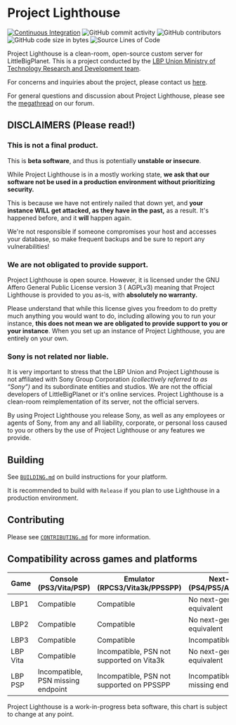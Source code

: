 # Project Lighthouse

[![Continuous Integration](https://github.com/LBPUnion/ProjectLighthouse/actions/workflows/ci.yml/badge.svg)](https://github.com/LBPUnion/ProjectLighthouse/actions/workflows/ci.yml)
![GitHub commit activity](https://img.shields.io/github/commit-activity/m/LBPUnion/ProjectLighthouse)
![GitHub contributors](https://img.shields.io/github/contributors/LBPUnion/ProjectLighthouse)
![GitHub code size in bytes](https://img.shields.io/github/languages/code-size/LBPUnion/ProjectLighthouse)
![Source Lines of Code](https://tokei.ekzhang.com/b1/github/LBPUnion/ProjectLighthouse)

Project Lighthouse is a clean-room, open-source custom server for LittleBigPlanet. This is a project conducted by
the [LBP Union Ministry of Technology Research and Development team](https://www.lbpunion.com/technology).

For concerns and inquiries about the project, please contact us [here](https://www.lbpunion.com/contact).

For general questions and discussion about Project Lighthouse, please see
the [megathread](https://www.lbpunion.com/forum/union-hall/project-lighthouse-littlebigplanet-private-servers-megathread)
on our forum.

## DISCLAIMERS (Please read!)

### This is not a final product.
This is **beta software**, and thus is potentially **unstable or insecure**.

While Project Lighthouse is in a mostly working state, **we ask that our software not be used in a production
environment without prioritizing security.**

This is because we have not entirely nailed that down yet, and **your instance WILL get attacked, as they have in the past,** as a result. It's
happened before, and it **will** happen again.

We're not responsible if someone compromises your host and accesses your database, so make frequent backups and
be sure to report any vulnerabilities!

### We are not obligated to provide support.

Project Lighthouse is open source. However, it is licensed under the GNU Affero General Public License version 3 (
AGPLv3)
meaning that Project Lighthouse is provided to you as-is, with **absolutely no warranty.**

Please understand that while this license gives you freedom to do pretty much anything you would want to do, including
allowing you to run your instance,
**this does not mean we are obligated to provide support to you or your instance**. When you set up an instance of Project
Lighthouse, you are entirely on your own.

### Sony is not related nor liable.

[//]: # (Referenced from https://www.lbpunion.com/post/project-lighthouse-littlebigplanet-private-servers)

It is very important to stress that the LBP Union and Project Lighthouse is not affiliated with Sony Group
Corporation *(collectively referred to as “Sony”)* and its subordinate entities and studios. We are not the official
developers of LittleBigPlanet or it's online services. Project Lighthouse is a clean-room reimplementation of its
server, not the official servers.

By using Project Lighthouse you release Sony, as well as any employees or agents of Sony, from any and all liability,
corporate, or personal loss caused to you or others by the use of Project Lighthouse or any features we provide.

## Building

See [`BUILDING.md`](BUILDING.md) on build instructions for your platform.

It is recommended to build with `Release` if you plan to use Lighthouse in a production environment.

## Contributing

Please see [`CONTRIBUTING.md`](CONTRIBUTING.md) for more
information.

## Compatibility across games and platforms

| Game     | Console (PS3/Vita/PSP)             | Emulator (RPCS3/Vita3k/PPSSPP)            | Next-Gen (PS4/PS5/Adrenaline)      |
|----------|------------------------------------|-------------------------------------------|------------------------------------|
| LBP1     | Compatible                         | Compatible                                | No next-gen equivalent             |
| LBP2     | Compatible                         | Compatible                                | No next-gen equivalent             |
| LBP3     | Compatible                         | Compatible                                | Incompatible                       |
| LBP Vita | Compatible                         | Incompatible, PSN not supported on Vita3k | No next-gen equivalent             |
| LBP PSP  | Incompatible, PSN missing endpoint | Incompatible, PSN not supported on PPSSPP | Incompatible, PSN missing endpoint |

Project Lighthouse is a work-in-progress beta software, this chart is subject to change at any point.
